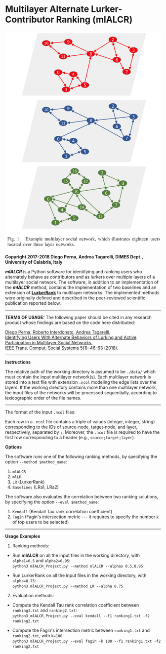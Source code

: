 # Multilayer Alternate Lurker-Contributor Ranking (mlALCR)


![Example multilayer social network, which illustrates eighteen users located over three layer networks.](https://github.com/andreatagarelli/mlalcr/blob/master/ml_network.png "Multilayer Network")

**Copyright 2017-2018 Diego Perna, Andrea Tagarelli, DIMES Dept.,  University of Calabria, Italy**


**_mlALCR_** is a Python software for identifying and ranking users who alternately behave as contributors and as lurkers over multiple layers of a multilayer social network. 
  The software, in addition to an implementation of the **_mlALCR_** method, contains the implementation of two baselines and an extension of **[LurkerRank](https://github.com/andreatagarelli/lurkerrank)** to multilayer networks. The implemented methods were originally defined and described in the peer-reviewed scientific publication reported below.
___ 

**TERMS OF USAGE:**
The following paper should be cited in any research product whose findings are based on the code here distributed:


[Diego Perna, Roberto Interdonato, Andrea Tagarelli.<br>
Identifying Users With Alternate Behaviors of Lurking and Active Participation in Multilayer Social Networks.<br> 
IEEE Trans. Comput. Social Systems 5(1): 46-63 (2018).](https://ieeexplore.ieee.org/document/8101313/)

___

**Instructions**
 
The relative path of the working directory is assumed to be `./data/` which must contain the input multilayer network(s). Each multilayer network is stored into a text file with extension `.ncol` modeling the edge lists over the layers.  If the working directory contains more than one multilayer network, the input files of the networks will be processed sequentially, according to lexicographic order of the file names.

***
The format of the input `.ncol` files:

Each row in a  `.ncol` file contains a triple of values (integer, integer, string)  corresponding to the IDs of source-node, target-node, and layer, respectively, separated by `;`. Moreover, the `.ncol` file is required to have the first row corresponding to a header (e.g., `source;target;layer`). 


**Options**

The software runs one of the following ranking methods, by specifying the option `--method $method_name`:
1. `mlALCR`
2. `mlLR`
3. `LR` (LurkerRank)
4. `Baselines` (LRa1, LRa2)

The software also evaluates the correlation between two ranking solutions, by specifying the option `--eval $method_name`:

1. `Kendall` (Kendall Tau rank correlation coefficient)
2. `Fagin` (Fagin's intersection metric --- it requires to specify the number `k` of top users to be selected)


 
***
 
**Usage Examples**

1. Ranking methods:

 - Run **mlALCR** on all the input files in the working directory, with `alpha1=0.5` and `alpha2=0.95`:<br> 
`python3 mlALCR_Project.py --method mlALCR --alphas 0.5,0.95`

- Run LurkerRank on all the input files in the working directory, with `alpha=0.75`:<br>
`python3 mlALCR_Project.py --method LR --alpha 0.75`


2. Evaluation methods:

 - Compute the Kendall Tau rank correlation coefficient between `ranking1.txt` and `ranking2.txt`:<br> 
`python3 mlALCR_Project.py --eval kendall --f1 ranking1.txt -f2 ranking2.txt`

 - Compute the Fagin's intersection metric between `ranking1.txt` and `ranking2.txt`, with `k=100`:<br> 
`python3 mlALCR_Project.py --eval fagin -k 100 --f1 ranking1.txt -f2 ranking2.txt`

